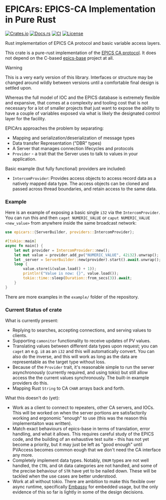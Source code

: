 # EPICArs: EPICS-CA Implementation in Pure Rust

[![Crates.io](https://img.shields.io/crates/v/epicars.svg)](https://crates.io/crates/your_crate)
[![Docs.rs](https://docs.rs/epicars/badge.svg)](https://docs.rs/epicars)
[![CI](https://github.com/ndevenish/epicars/actions/workflows/rust.yml/badge.svg)](https://github.com/ndevenish/epics_cars/actions)
[![License](https://img.shields.io/crates/l/your_crate)](https://crates.io/crates/your_crate)

Rust implementation of EPICS CA protocol and basic variable access layers.

This crate is a pure-rust implementation of the [EPICS CA protocol]. It does not
depend on the C-based [epics-base] project at all.

> [!WARNING]
> This is a very early version of this library. Interfaces or structure may be
> changed around wildly between versions until a comfortable final design is
> settled upon.

Whereas the full model of IOC and the EPICS database is extremely flexible and
expansive, that comes at a complexity and tooling cost that is not necessary for a
lot of smaller projects that just want to expose the ability to have a couple of
variables exposed via what is likely the designated control layer for the facility.

EPICArs approaches the problem by separating:

- Mapping and serialization/deserialization of message types
- Data transfer Representation ("DBR" types)
- A Server that manages connection lifecycles and protocols
- `Provider` - a trait that the Server uses to talk to values in your application.

Basic example (but fully functional) providers are included:

- `IntercomProvider`: Provides access objects to access record
  data as a natively mapped data type. The access objects can be cloned and
  passed across thread boundaries, and retain access to the same data.

### Example

Here is an example of exposing a basic single `i32` via the `IntercomProvider`.
You can run this and then `caget NUMERIC_VALUE` or `caput NUMERIC_VALUE <new_value>`
from anywhere inside the same broadcast network:

```rust
use epicars::{ServerBuilder, providers::IntercomProvider};

#[tokio::main]
async fn main() {
    let mut provider = IntercomProvider::new();
    let mut value = provider.add_pv("NUMERIC_VALUE", 42i32).unwrap();
    let _server = ServerBuilder::new(provider).start().await.unwrap();
    loop {
        value.store(&(value.load() + 1));
        println!("Value is now: {}", value.load());
        tokio::time::sleep(Duration::from_secs(3)).await;
    }
}
```

There are more examples in the `example/` folder of the repository.

### Current Status of crate

What is currently present:
- Replying to searches, accepting connections, and serving values to clients.
- Supporting `camonitor` functionality to receive updates of PV values.
- Translating values between different data types upon request; you can `caget` an
  e.g. `i8` as an `i32` and this will automatically convert. You can also do the
  inverse, and this will work as long as the data are representable as the target
  type without loss.
- Because of the `Provider` trait, it's reasonable simple to run the server
  asynchronously (currently required, and using tokio) but still allow access the
  the current values synchronously. The built-in example providers do this.
- Mapping Rust `String` to CA `CHAR` arrays back and forth.

What this doesn't do (yet):
- Work as a client to connect to repeaters, other CA servers, and IOCs. This will be
  worked on when the server portions are satisfactorily working and ergonomic
  "enough" to use (this was the reason this implementaiton was written).
- Match exact behaviours of epics-base in terms of translation, error handling, and
  what it allows. This requires careful study of the EPICS code, and the building of
  an exhaustive test suite - this has not yet become a priority, but it may just be
  left as "good enough" until PVAccess becomes common eough that we don't need the
  CA interface any more.
- Completely implement data types. Notably, `ENUM` types are not well handled, the
  `CTRL` and `GR` data categories are not handled, and some of the precise behaviour
  of `STR` have yet to be nailed down. These will be tackled when the use cases are
  better understood.
- Work at all without tokio. There are ambition to make this flexible over
  async runtime, specifically [Embassy] for embedded usage, but the only evidence
  of this so far is lightly in some of the design decisions.


[EPICS CA protocol]:
    https://docs.epics-controls.org/en/latest/internal/ca_protocol.html
[epics-base]: https://github.com/epics-base/epics-base
["DBR" types]:
    https://docs.epics-controls.org/en/latest/internal/ca_protocol.html#payload-data-types
[Embassy]: https://embassy.dev/